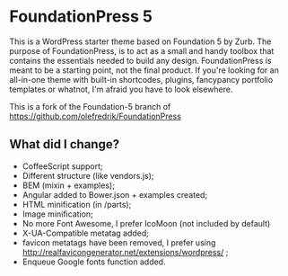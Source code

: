 # FoundationPress 5

This is a WordPress starter theme based on Foundation 5 by Zurb. The purpose of FoundationPress, is to act as a small and handy toolbox that contains the essentials needed to build any design. FoundationPress is meant to be a starting point, not the final product. If you're looking for an all-in-one theme with built-in shortcodes, plugins, fancypancy portfolio templates or whatnot, I'm afraid you have to look elsewhere.

This is a fork of the Foundation-5 branch of https://github.com/olefredrik/FoundationPress

## What did I change?

  * CoffeeScript support;
  * Different structure (like vendors.js);
  * BEM (mixin + examples);
  * Angular added to Bower.json + examples created;
  * HTML minification (in /parts);
  * Image minification;  
  * No more Font Awesome, I prefer IcoMoon (not included by default) 
  * X-UA-Compatible metatag added;
  * favicon metatags have been removed, I prefer using http://realfavicongenerator.net/extensions/wordpress/ ;
  * Enqueue Google fonts function added.  